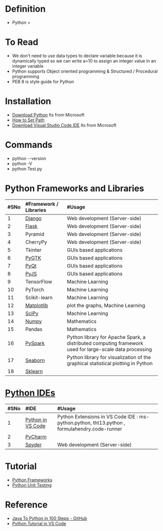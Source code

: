 # Definition
* Python = 

# To Read
* We don't need to use data types to declare variable because it is dynamically typed so we can write a=10 to assign an integer value in an integer variable
* Python supports Object oriented programming & Structured / Procedural programming 
* PEB 8 is style guide for Python

# Installation
* [Download Python](https://www.anaconda.com/products/individual#download-section) Its from Microsoft
* [How to Set Path](https://www.javatpoint.com/how-to-set-python-path)
* [Download Visual Studio Code IDE](https://code.visualstudio.com/#alt-downloads) Its from Microsoft

# Commands
* python --version
* python -V
* python Test.py

# Python Frameworks and Libraries
|#SNo| #Framework / Libraries | #Usage | 
| :--- | :--- | :--- |
|1 | [Django](https://www.javatpoint.com/django-tutorial)  | Web development (Server-side) |
| 2| [Flask](https://www.javatpoint.com/flask-tutorial)   | Web development (Server-side) |
| 3| Pyramid   | Web development (Server-side) |
| 4| CherryPy  | Web development (Server-side) |
| 5| Tkinter   | GUIs based applications |
| 6| [PyGTK](https://python-guide-kr.readthedocs.io/ko/latest/scenarios/gui.html#gtk)   | GUIs based applications |
| 7| [PyQt](https://python-guide-kr.readthedocs.io/ko/latest/scenarios/gui.html#pyqt)   | GUIs based applications |
| 8| [PyJS](http://pyjs.org/ControlsTutorial.html)  | GUIs based applications |
| 9| TensorFlow   | Machine Learning  | 
| 10| PyTorch   | Machine Learning  |
|11 | Scikit-learn  | Machine Learning |
|12 | [Matplotlib](https://www.javatpoint.com/how-to-install-matplotlib-in-python)  | plot the graphs, Machine Learning |
|13 | [SciPy](https://www.javatpoint.com/python-scipy)  | Machine Learning |
|14 | [Numpy](https://www.w3schools.com/python/numpy/numpy_intro.asp)  | Mathematics |
|15 | Pandas  | Mathematics |
|16 | [PySpark](https://www.javatpoint.com/pyspark)  | Python library for Apache Spark, a distributed computing framework used for large-scale data processing |
|17 | [Seaborn](https://www.javatpoint.com/python-seaborn-library)  | Python library for visualization of the graphical statistical plotting in Python |
|18 | [Sklearn](https://www.javatpoint.com/what-is-sklearn-in-python)  |  |

# [Python IDEs](https://www.stxnext.com/blog/best-python-ides-code-editors/)
|#SNo| #IDE | #Usage | 
| :--- | :--- | :--- |
|1 | [Python in VS Code](https://code.visualstudio.com/docs/languages/python)  | Python Extensions in VS Code IDE : ms-python.python, tht13.python , formulahendry.code-runner |
|2| [PyCharm](https://www.jetbrains.com/pycharm/download/#section=windows)   | |
|3| [Spyder](https://www.spyder-ide.org/)  | Web development (Server-side) |

# Tutorial
* [Python Frameworks](https://www.javatpoint.com/python-frameworks)
* [Python Unit Testing](https://www.javatpoint.com/python-unit-testing)

# Reference
* [Java To Python in 100 Steps - GitHub](https://github.com/in28minutes/java-to-python-in-100-steps)
* [Python Tutorial in VS Code](https://code.visualstudio.com/docs/python/python-tutorial)

